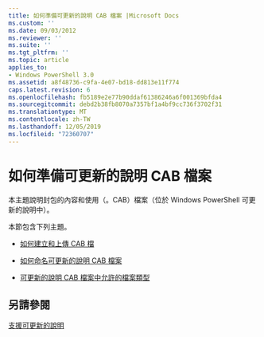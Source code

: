 ```yaml
---
title: 如何準備可更新的說明 CAB 檔案 |Microsoft Docs
ms.custom: ''
ms.date: 09/03/2012
ms.reviewer: ''
ms.suite: ''
ms.tgt_pltfrm: ''
ms.topic: article
applies_to:
- Windows PowerShell 3.0
ms.assetid: a8f48736-c9fa-4e07-bd18-dd813e11f774
caps.latest.revision: 6
ms.openlocfilehash: fb5189e2e77b90ddaf61386246a6f001369bfda4
ms.sourcegitcommit: debd2b38fb8070a7357bf1a4bf9cc736f3702f31
ms.translationtype: MT
ms.contentlocale: zh-TW
ms.lasthandoff: 12/05/2019
ms.locfileid: "72360707"
---
```

# <a name="how-to-prepare-updatable-help-cab-files"></a>如何準備可更新的說明 CAB 檔案

本主題說明封包的內容和使用（。CAB）檔案（位於 Windows PowerShell 可更新的說明中）。

本節包含下列主題。

- [如何建立和上傳 CAB 檔](./how-to-create-and-upload-cab-files.md)

- [如何命名可更新的說明 CAB 檔案](./how-to-name-an-updatable-help-cab-file.md)

- [可更新的說明 CAB 檔案中允許的檔案類型](./file-types-permitted-in-an-updatable-help-cab-file.md)

## <a name="see-also"></a>另請參閱

[支援可更新的說明](./supporting-updatable-help.md)